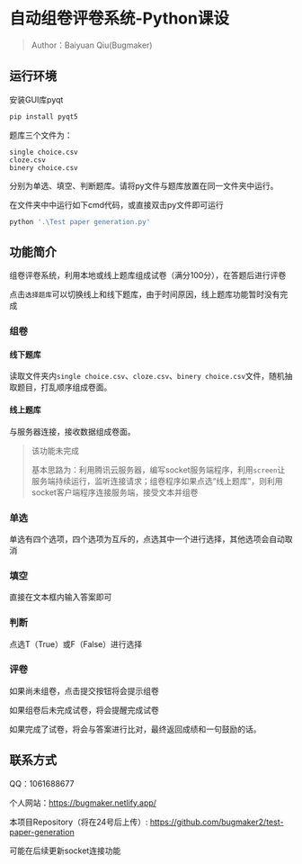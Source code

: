# 自动组卷评卷系统-Python课设

> Author：Baiyuan Qiu(Bugmaker)


## 运行环境

安装GUI库pyqt

```cmd
pip install pyqt5
```

题库三个文件为：

```
single choice.csv
cloze.csv
binery choice.csv
```

分别为单选、填空、判断题库。请将py文件与题库放置在同一文件夹中运行。



在文件夹中中运行如下cmd代码，或直接双击py文件即可运行

```python
python '.\Test paper generation.py'
```

## 功能简介

组卷评卷系统，利用本地或线上题库组成试卷（满分100分），在答题后进行评卷



点击```选择题库```可以切换线上和线下题库，由于时间原因，线上题库功能暂时没有完成

### 组卷

#### 线下题库

读取文件夹内```single choice.csv```、```cloze.csv```、```binery choice.csv```文件，随机抽取题目，打乱顺序组成卷面。

#### 线上题库

与服务器连接，接收数据组成卷面。

> 该功能未完成
>
> 基本思路为：利用腾讯云服务器，编写socket服务端程序，利用```screen```让服务端持续运行，监听连接请求；组卷程序如果点选“线上题库”，则利用socket客户端程序连接服务端，接受文本并组卷

### 单选

单选有四个选项，四个选项为互斥的，点选其中一个进行选择，其他选项会自动取消

### 填空

直接在文本框内输入答案即可

### 判断

点选T（True）或F（False）进行选择

### 评卷

如果尚未组卷，点击提交按钮将会提示组卷

如果组卷后未完成试卷，将会提醒完成试卷

如果完成了试卷，将会与答案进行比对，最终返回成绩和一句鼓励的话。

## 联系方式

QQ：1061688677

个人网站：https://bugmaker.netlify.app/

本项目Repository（将在24号后上传）: https://github.com/bugmaker2/test-paper-generation

可能在后续更新socket连接功能
